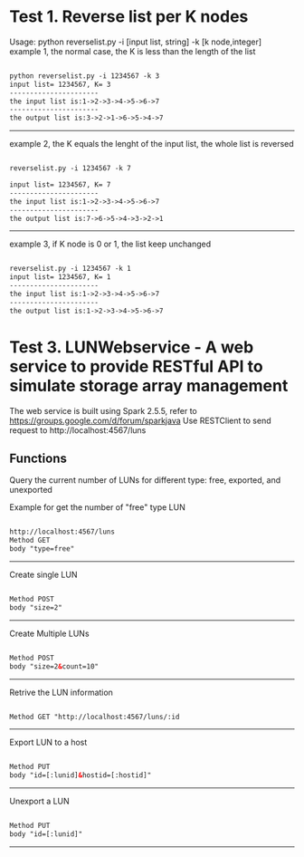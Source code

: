 Test 1. Reverse list per K nodes
==============================================
Usage: python reverselist.py -i [input list, string] -k [k node,integer]
example 1, the normal case, the K is less than the length of the list 
```xml

python reverselist.py -i 1234567 -k 3
input list= 1234567, K= 3
----------------------
the input list is:1->2->3->4->5->6->7
----------------------
the output list is:3->2->1->6->5->4->7


```
---------------
example 2, the K equals the lenght of the input list, the whole list is reversed
```xml

reverselist.py -i 1234567 -k 7

input list= 1234567, K= 7
----------------------
the input list is:1->2->3->4->5->6->7
----------------------
the output list is:7->6->5->4->3->2->1

```
---------------
example 3, if K node is 0 or 1, the list keep unchanged
```xml

reverselist.py -i 1234567 -k 1
input list= 1234567, K= 1
----------------------
the input list is:1->2->3->4->5->6->7
----------------------
the output list is:1->2->3->4->5->6->7


```
Test 3. LUNWebservice - A web service to provide RESTful API to simulate storage array management 
==============================================
The web service is built using Spark 2.5.5, refer to https://groups.google.com/d/forum/sparkjava
Use RESTClient to send request to http://localhost:4567/luns

Functions
---------------
Query the current number of LUNs for different type: free, exported, and unexported

Example for get the number of "free" type LUN
```xml

http://localhost:4567/luns
Method GET 
body "type=free"

```
---------------

Create single LUN

```xml

Method POST 
body "size=2"

```
---------------
Create Multiple LUNs
```xml

Method POST 
body "size=2&count=10"

```
---------------
Retrive the LUN information
```xml

Method GET "http://localhost:4567/luns/:id

```
---------------
Export LUN to a host
```xml

Method PUT 
body "id=[:lunid]&hostid=[:hostid]"

```
---------------
Unexport a LUN
```xml

Method PUT 
body "id=[:lunid]"

```
---------------